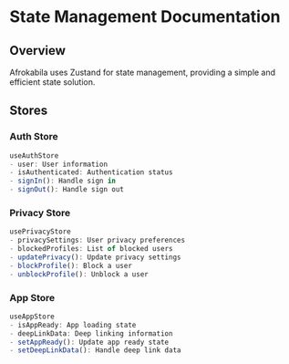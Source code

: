 # State Management Documentation

## Overview

Afrokabila uses Zustand for state management, providing a simple and efficient state solution.

## Stores

### Auth Store

```typescript
useAuthStore
- user: User information
- isAuthenticated: Authentication status
- signIn(): Handle sign in
- signOut(): Handle sign out
```

### Privacy Store

```typescript
usePrivacyStore
- privacySettings: User privacy preferences
- blockedProfiles: List of blocked users
- updatePrivacy(): Update privacy settings
- blockProfile(): Block a user
- unblockProfile(): Unblock a user
```

### App Store

```typescript
useAppStore
- isAppReady: App loading state
- deepLinkData: Deep linking information
- setAppReady(): Update app ready state
- setDeepLinkData(): Handle deep link data
```
